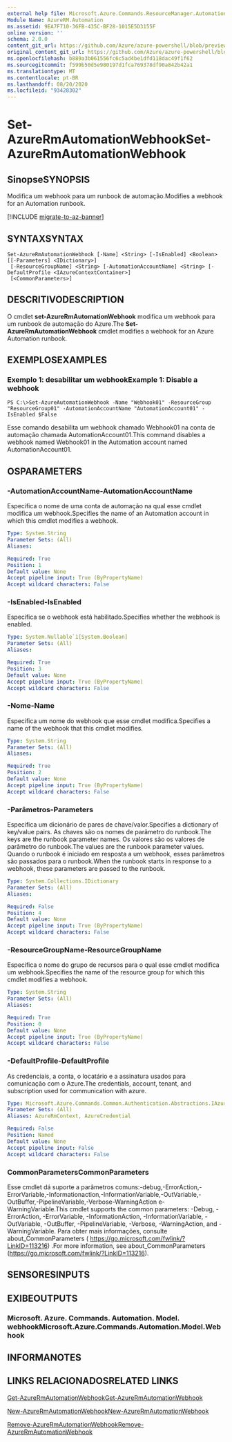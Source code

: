 ```yaml
---
external help file: Microsoft.Azure.Commands.ResourceManager.Automation.dll-Help.xml
Module Name: AzureRM.Automation
ms.assetid: 9EA7F710-36FB-435C-BF28-1015E5D3155F
online version: ''
schema: 2.0.0
content_git_url: https://github.com/Azure/azure-powershell/blob/preview/src/ResourceManager/Automation/Commands.Automation/help/Set-AzureRMAutomationWebhook.md
original_content_git_url: https://github.com/Azure/azure-powershell/blob/preview/src/ResourceManager/Automation/Commands.Automation/help/Set-AzureRMAutomationWebhook.md
ms.openlocfilehash: b889a3b061556fc6c5ad4be1dfd118dac49f1f62
ms.sourcegitcommit: f599b50d5e980197d1fca769378df90a842b42a1
ms.translationtype: MT
ms.contentlocale: pt-BR
ms.lasthandoff: 08/20/2020
ms.locfileid: "93428302"
---
```

# <span data-ttu-id="a30a2-101">Set-AzureRmAutomationWebhook</span><span class="sxs-lookup"><span data-stu-id="a30a2-101">Set-AzureRmAutomationWebhook</span></span>

## <span data-ttu-id="a30a2-102">Sinopse</span><span class="sxs-lookup"><span data-stu-id="a30a2-102">SYNOPSIS</span></span>
<span data-ttu-id="a30a2-103">Modifica um webhook para um runbook de automação.</span><span class="sxs-lookup"><span data-stu-id="a30a2-103">Modifies a webhook for an Automation runbook.</span></span>

[!INCLUDE [migrate-to-az-banner](../../includes/migrate-to-az-banner.md)]

## <span data-ttu-id="a30a2-104">SYNTAX</span><span class="sxs-lookup"><span data-stu-id="a30a2-104">SYNTAX</span></span>

```
Set-AzureRmAutomationWebhook [-Name] <String> [-IsEnabled] <Boolean> [[-Parameters] <IDictionary>]
 [-ResourceGroupName] <String> [-AutomationAccountName] <String> [-DefaultProfile <IAzureContextContainer>]
 [<CommonParameters>]
```

## <span data-ttu-id="a30a2-105">DESCRITIVO</span><span class="sxs-lookup"><span data-stu-id="a30a2-105">DESCRIPTION</span></span>
<span data-ttu-id="a30a2-106">O cmdlet **set-AzureRmAutomationWebhook** modifica um webhook para um runbook de automação do Azure.</span><span class="sxs-lookup"><span data-stu-id="a30a2-106">The **Set-AzureRmAutomationWebhook** cmdlet modifies a webhook for an Azure Automation runbook.</span></span>

## <span data-ttu-id="a30a2-107">EXEMPLOS</span><span class="sxs-lookup"><span data-stu-id="a30a2-107">EXAMPLES</span></span>

### <span data-ttu-id="a30a2-108">Exemplo 1: desabilitar um webhook</span><span class="sxs-lookup"><span data-stu-id="a30a2-108">Example 1: Disable a webhook</span></span>
```
PS C:\>Set-AzureAutomationWebhook -Name "Webhook01" -ResourceGroup "ResourceGroup01" -AutomationAccountName "AutomationAccount01" -IsEnabled $False
```

<span data-ttu-id="a30a2-109">Esse comando desabilita um webhook chamado Webhook01 na conta de automação chamada AutomationAccount01.</span><span class="sxs-lookup"><span data-stu-id="a30a2-109">This command disables a webhook named Webhook01 in the Automation account named AutomationAccount01.</span></span>

## <span data-ttu-id="a30a2-110">OS</span><span class="sxs-lookup"><span data-stu-id="a30a2-110">PARAMETERS</span></span>

### <span data-ttu-id="a30a2-111">-AutomationAccountName</span><span class="sxs-lookup"><span data-stu-id="a30a2-111">-AutomationAccountName</span></span>
<span data-ttu-id="a30a2-112">Especifica o nome de uma conta de automação na qual esse cmdlet modifica um webhook.</span><span class="sxs-lookup"><span data-stu-id="a30a2-112">Specifies the name of an Automation account in which this cmdlet modifies a webhook.</span></span>

```yaml
Type: System.String
Parameter Sets: (All)
Aliases: 

Required: True
Position: 1
Default value: None
Accept pipeline input: True (ByPropertyName)
Accept wildcard characters: False
```

### <span data-ttu-id="a30a2-113">-IsEnabled</span><span class="sxs-lookup"><span data-stu-id="a30a2-113">-IsEnabled</span></span>
<span data-ttu-id="a30a2-114">Especifica se o webhook está habilitado.</span><span class="sxs-lookup"><span data-stu-id="a30a2-114">Specifies whether the webhook is enabled.</span></span>

```yaml
Type: System.Nullable`1[System.Boolean]
Parameter Sets: (All)
Aliases: 

Required: True
Position: 3
Default value: None
Accept pipeline input: True (ByPropertyName)
Accept wildcard characters: False
```

### <span data-ttu-id="a30a2-115">-Nome</span><span class="sxs-lookup"><span data-stu-id="a30a2-115">-Name</span></span>
<span data-ttu-id="a30a2-116">Especifica um nome do webhook que esse cmdlet modifica.</span><span class="sxs-lookup"><span data-stu-id="a30a2-116">Specifies a name of the webhook that this cmdlet modifies.</span></span>

```yaml
Type: System.String
Parameter Sets: (All)
Aliases: 

Required: True
Position: 2
Default value: None
Accept pipeline input: True (ByPropertyName)
Accept wildcard characters: False
```

### <span data-ttu-id="a30a2-117">-Parâmetros</span><span class="sxs-lookup"><span data-stu-id="a30a2-117">-Parameters</span></span>
<span data-ttu-id="a30a2-118">Especifica um dicionário de pares de chave/valor.</span><span class="sxs-lookup"><span data-stu-id="a30a2-118">Specifies a dictionary of key/value pairs.</span></span>
<span data-ttu-id="a30a2-119">As chaves são os nomes de parâmetro do runbook.</span><span class="sxs-lookup"><span data-stu-id="a30a2-119">The keys are the runbook parameter names.</span></span>
<span data-ttu-id="a30a2-120">Os valores são os valores de parâmetro do runbook.</span><span class="sxs-lookup"><span data-stu-id="a30a2-120">The values are the runbook parameter values.</span></span>
<span data-ttu-id="a30a2-121">Quando o runbook é iniciado em resposta a um webhook, esses parâmetros são passados para o runbook.</span><span class="sxs-lookup"><span data-stu-id="a30a2-121">When the runbook starts in response to a webhook, these parameters are passed to the runbook.</span></span>

```yaml
Type: System.Collections.IDictionary
Parameter Sets: (All)
Aliases: 

Required: False
Position: 4
Default value: None
Accept pipeline input: True (ByPropertyName)
Accept wildcard characters: False
```

### <span data-ttu-id="a30a2-122">-ResourceGroupName</span><span class="sxs-lookup"><span data-stu-id="a30a2-122">-ResourceGroupName</span></span>
<span data-ttu-id="a30a2-123">Especifica o nome do grupo de recursos para o qual esse cmdlet modifica um webhook.</span><span class="sxs-lookup"><span data-stu-id="a30a2-123">Specifies the name of the resource group for which this cmdlet modifies a webhook.</span></span>

```yaml
Type: System.String
Parameter Sets: (All)
Aliases: 

Required: True
Position: 0
Default value: None
Accept pipeline input: True (ByPropertyName)
Accept wildcard characters: False
```

### <span data-ttu-id="a30a2-124">-DefaultProfile</span><span class="sxs-lookup"><span data-stu-id="a30a2-124">-DefaultProfile</span></span>
<span data-ttu-id="a30a2-125">As credenciais, a conta, o locatário e a assinatura usados para comunicação com o Azure.</span><span class="sxs-lookup"><span data-stu-id="a30a2-125">The credentials, account, tenant, and subscription used for communication with azure.</span></span>

```yaml
Type: Microsoft.Azure.Commands.Common.Authentication.Abstractions.IAzureContextContainer
Parameter Sets: (All)
Aliases: AzureRmContext, AzureCredential

Required: False
Position: Named
Default value: None
Accept pipeline input: False
Accept wildcard characters: False
```

### <span data-ttu-id="a30a2-126">CommonParameters</span><span class="sxs-lookup"><span data-stu-id="a30a2-126">CommonParameters</span></span>
<span data-ttu-id="a30a2-127">Esse cmdlet dá suporte a parâmetros comuns:-debug,-ErrorAction,-ErrorVariable,-Informationaction,-InformationVariable,-OutVariable,-OutBuffer,-PipelineVariable,-Verbose-WarningAction e-WarningVariable.</span><span class="sxs-lookup"><span data-stu-id="a30a2-127">This cmdlet supports the common parameters: -Debug, -ErrorAction, -ErrorVariable, -InformationAction, -InformationVariable, -OutVariable, -OutBuffer, -PipelineVariable, -Verbose, -WarningAction, and -WarningVariable.</span></span> <span data-ttu-id="a30a2-128">Para obter mais informações, consulte about_CommonParameters ( https://go.microsoft.com/fwlink/?LinkID=113216) .</span><span class="sxs-lookup"><span data-stu-id="a30a2-128">For more information, see about_CommonParameters (https://go.microsoft.com/fwlink/?LinkID=113216).</span></span>

## <span data-ttu-id="a30a2-129">SENSORES</span><span class="sxs-lookup"><span data-stu-id="a30a2-129">INPUTS</span></span>

## <span data-ttu-id="a30a2-130">EXIBE</span><span class="sxs-lookup"><span data-stu-id="a30a2-130">OUTPUTS</span></span>

### <span data-ttu-id="a30a2-131">Microsoft. Azure. Commands. Automation. Model. webhook</span><span class="sxs-lookup"><span data-stu-id="a30a2-131">Microsoft.Azure.Commands.Automation.Model.Webhook</span></span>

## <span data-ttu-id="a30a2-132">INFORMA</span><span class="sxs-lookup"><span data-stu-id="a30a2-132">NOTES</span></span>

## <span data-ttu-id="a30a2-133">LINKS RELACIONADOS</span><span class="sxs-lookup"><span data-stu-id="a30a2-133">RELATED LINKS</span></span>

[<span data-ttu-id="a30a2-134">Get-AzureRmAutomationWebhook</span><span class="sxs-lookup"><span data-stu-id="a30a2-134">Get-AzureRmAutomationWebhook</span></span>](./Get-AzureRMAutomationWebhook.md)

[<span data-ttu-id="a30a2-135">New-AzureRmAutomationWebhook</span><span class="sxs-lookup"><span data-stu-id="a30a2-135">New-AzureRmAutomationWebhook</span></span>](./New-AzureRMAutomationWebhook.md)

[<span data-ttu-id="a30a2-136">Remove-AzureRmAutomationWebhook</span><span class="sxs-lookup"><span data-stu-id="a30a2-136">Remove-AzureRmAutomationWebhook</span></span>](./Remove-AzureRMAutomationWebhook.md)


